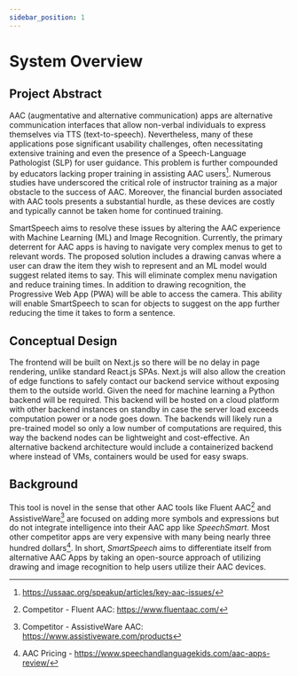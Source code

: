 ```yaml
---
sidebar_position: 1
---
```


# System Overview  
  
## Project Abstract  
  
AAC (augmentative and alternative communication) apps are alternative communication interfaces that allow non-verbal individuals to express themselves via TTS (text-to-speech). Nevertheless, many of these applications pose significant usability challenges, often necessitating extensive training and even the presence of a Speech-Language Pathologist (SLP) for user guidance. This problem is further compounded by educators lacking proper training in assisting AAC users[^1]. Numerous studies have underscored the critical role of instructor training as a major obstacle to the success of AAC. Moreover, the financial burden associated with AAC tools presents a substantial hurdle, as these devices are costly and typically cannot be taken home for continued training.  
  
SmartSpeech aims to resolve these issues by altering the AAC experience with Machine Learning (ML) and Image Recognition. Currently, the primary deterrent for AAC apps is having to navigate very complex menus to get to relevant words. The proposed solution includes a drawing canvas where a user can draw the item they wish to represent and an ML model would suggest related items to say. This will eliminate complex menu navigation and reduce training times. In addition to drawing recognition, the Progressive Web App (PWA) will be able to access the camera. This ability will enable SmartSpeech to scan for objects to suggest on the app further reducing the time it takes to form a sentence.  
  
## Conceptual Design

The frontend will be built on Next.js so there will be no delay in page rendering, unlike standard React.js SPAs. Next.js will also allow the creation of edge functions to safely contact our backend service without exposing them to the outside world. Given the need for machine learning a Python backend will be required. This backend will be hosted on a cloud platform with other backend instances on standby in case the server load exceeds computation power or a node goes down. The backends will likely run a pre-trained model so only a low number of computations are required, this way the backend nodes can be lightweight and cost-effective. An alternative backend architecture would include a containerized backend where instead of VMs, containers would be used for easy swaps.

## Background

This tool is novel in the sense that other AAC tools like Fluent AAC[^2] and AssistiveWare[^3] are focused on adding more symbols and expressions but do not integrate intelligence into their AAC app like *SpeechSmart*. Most other competitor apps are very expensive with many being nearly three hundred dollars[^4]. In short, *SmartSpeech* aims to differentiate itself from alternative AAC Apps by taking an open-source approach of utilizing drawing and image recognition to help users utilize their AAC devices.  

[^1]: https://ussaac.org/speakup/articles/key-aac-issues/
[^2]: Competitor - Fluent AAC: https://www.fluentaac.com/
[^3]: Competitor - AssistiveWare AAC: https://www.assistiveware.com/products
[^4]: AAC Pricing - https://www.speechandlanguagekids.com/aac-apps-review/

